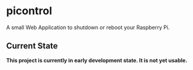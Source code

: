 

# picontrol

A small Web Application to shutdown or reboot your Raspberry Pi.


## Current State

**This project is currently in early development state. It is not yet usable.**

